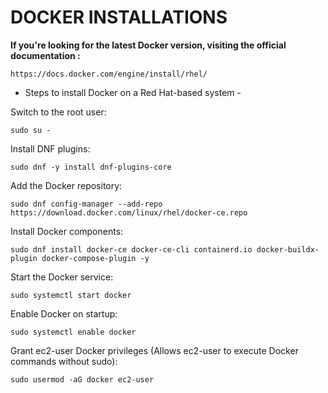 # DOCKER INSTALLATIONS

**If you're looking for the latest Docker version, visiting the official documentation :**
```
https://docs.docker.com/engine/install/rhel/
```

* Steps to install Docker on a Red Hat-based system -

Switch to the root user:
```
sudo su -
```

Install DNF plugins:
```
sudo dnf -y install dnf-plugins-core
```

Add the Docker repository:
```
sudo dnf config-manager --add-repo https://download.docker.com/linux/rhel/docker-ce.repo
```

Install Docker components:
```
sudo dnf install docker-ce docker-ce-cli containerd.io docker-buildx-plugin docker-compose-plugin -y
```

Start the Docker service:
```
sudo systemctl start docker
```

Enable Docker on startup:
```
sudo systemctl enable docker
```

Grant ec2-user Docker privileges (Allows ec2-user to execute Docker commands without sudo):
```
sudo usermod -aG docker ec2-user
```